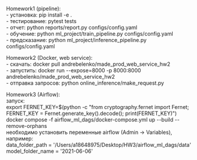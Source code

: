 Homework1 (pipeline):
<br />- установка: pip install -e .
<br />- тестирование: pytest tests
<br />- отчет: python reports/report.py configs/config.yaml
<br />- обучение: python ml_project/train_pipeline.py configs/config.yaml
<br />- предсказание: python ml_project/inference_pipeline.py configs/config.yaml

Homework2 (Docker, web service):
<br> - скачать: docker pull andrebelenko/made_prod_web_service_hw2
<br> - запустить: docker run --expose=8000 -p 8000:8000 andrebelenko/made_prod_web_service_hw2
<br> - отправка запросов: python online_inference/make_request.py

Homework3 (Airflow):
<br> запуск:
<br> export FERNET_KEY=$(python -c "from cryptography.fernet import Fernet; FERNET_KEY = Fernet.generate_key().decode(); print(FERNET_KEY)")
<br> docker compose -f airflow_ml_dags/docker-compose.yml up --build --remove-orphans
<br> необходимо установить переменные airflow (Admin -> Variables), например:
<br> data_folder_path = '/Users/a18648975/Desktop/HW3/airflow_ml_dags/data'
<br> model_folder_name = '2021-06-06'

